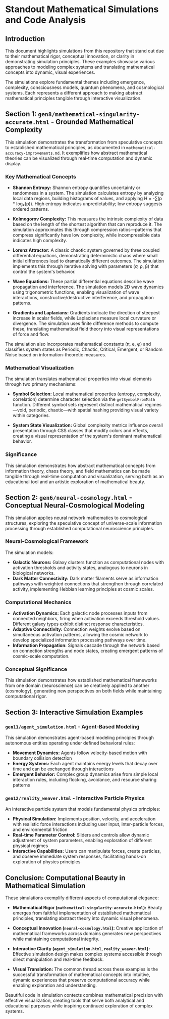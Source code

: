 # Standout Mathematical Simulations and Code Analysis

## Introduction

This document highlights simulations from this repository that stand out due to their mathematical rigor, conceptual innovation, or clarity in demonstrating simulation principles. These examples showcase various approaches to modeling complex systems and translating mathematical concepts into dynamic, visual experiences.

The simulations explore fundamental themes including emergence, complexity, consciousness models, quantum phenomena, and cosmological systems. Each represents a different approach to making abstract mathematical principles tangible through interactive visualization.

## Section 1: `gen8/mathematical-singularity-accurate.html` - Grounded Mathematical Complexity

This simulation demonstrates the transformation from speculative concepts to established mathematical principles, as documented in `mathematical-accuracy-improvements.md`. It exemplifies how abstract mathematical theories can be visualized through real-time computation and dynamic display.

### Key Mathematical Concepts

*   **Shannon Entropy:**
    Shannon entropy quantifies uncertainty or randomness in a system. The simulation calculates entropy by analyzing local data regions, building histograms of values, and applying H = -∑(p * log₂(p)). High entropy indicates unpredictability; low entropy suggests ordered patterns.

*   **Kolmogorov Complexity:**
    This measures the intrinsic complexity of data based on the length of the shortest algorithm that can reproduce it. The simulation approximates this through compression ratios—patterns that compress significantly have low complexity, while incompressible data indicates high complexity.

*   **Lorenz Attractor:**
    A classic chaotic system governed by three coupled differential equations, demonstrating deterministic chaos where small initial differences lead to dramatically different outcomes. The simulation implements this through iterative solving with parameters (σ, ρ, β) that control the system's behavior.

*   **Wave Equations:**
    These partial differential equations describe wave propagation and interference. The simulation models 2D wave dynamics using trigonometric functions, enabling visualization of wave interactions, constructive/destructive interference, and propagation patterns.

*   **Gradients and Laplacians:**
    Gradients indicate the direction of steepest increase in scalar fields, while Laplacians measure local curvature or divergence. The simulation uses finite difference methods to compute these, translating mathematical field theory into visual representations of force and flow.

The simulation also incorporates mathematical constants (π, e, φ) and classifies system states as Periodic, Chaotic, Critical, Emergent, or Random Noise based on information-theoretic measures.

### Mathematical Visualization

The simulation translates mathematical properties into visual elements through two primary mechanisms:

*   **Symbol Selection:** Local mathematical properties (entropy, complexity, correlation) determine character selection via the `getSymbolFromMath` function. Different symbol sets represent distinct mathematical regimes—void, periodic, chaotic—with spatial hashing providing visual variety within categories.

*   **System State Visualization:** Global complexity metrics influence overall presentation through CSS classes that modify colors and effects, creating a visual representation of the system's dominant mathematical behavior.

### Significance

This simulation demonstrates how abstract mathematical concepts from information theory, chaos theory, and field mathematics can be made tangible through real-time computation and visualization, serving both as an educational tool and an artistic exploration of mathematical beauty.

## Section 2: `gen6/neural-cosmology.html` - Conceptual Neural-Cosmological Modeling

This simulation applies neural network mathematics to cosmological structures, exploring the speculative concept of universe-scale information processing through established computational neuroscience principles.

### Neural-Cosmological Framework

The simulation models:
*   **Galactic Neurons:** Galaxy clusters function as computational nodes with activation thresholds and activity states, analogous to neurons in biological networks.
*   **Dark Matter Connectivity:** Dark matter filaments serve as information pathways with weighted connections that strengthen through correlated activity, implementing Hebbian learning principles at cosmic scales.

### Computational Mechanics

*   **Activation Dynamics:** Each galactic node processes inputs from connected neighbors, firing when activation exceeds threshold values. Different galaxy types exhibit distinct response characteristics.
*   **Adaptive Connectivity:** Connection weights evolve based on simultaneous activation patterns, allowing the cosmic network to develop specialized information processing pathways over time.
*   **Information Propagation:** Signals cascade through the network based on connection strengths and node states, creating emergent patterns of cosmic-scale computation.

### Conceptual Significance

This simulation demonstrates how established mathematical frameworks from one domain (neuroscience) can be creatively applied to another (cosmology), generating new perspectives on both fields while maintaining computational rigor.

## Section 3: Interactive Simulation Examples

### `gen11/agent_simulation.html` - Agent-Based Modeling

This simulation demonstrates agent-based modeling principles through autonomous entities operating under defined behavioral rules:
*   **Movement Dynamics:** Agents follow velocity-based motion with boundary collision detection
*   **Energy Systems:** Each agent maintains energy levels that decay over time and can be exchanged through interactions
*   **Emergent Behavior:** Complex group dynamics arise from simple local interaction rules, including flocking, avoidance, and resource sharing patterns

### `gen12/reality_weaver.html` - Interactive Particle Physics

An interactive particle system that models fundamental physics principles:
*   **Physical Simulation:** Implements position, velocity, and acceleration with realistic force interactions including user input, inter-particle forces, and environmental friction
*   **Real-time Parameter Control:** Sliders and controls allow dynamic adjustment of system parameters, enabling exploration of different physical regimes
*   **Interactive Capabilities:** Users can manipulate forces, create particles, and observe immediate system responses, facilitating hands-on exploration of physics principles

## Conclusion: Computational Beauty in Mathematical Simulation

These simulations exemplify different aspects of computational elegance:

*   **Mathematical Rigor (`mathematical-singularity-accurate.html`):** Beauty emerges from faithful implementation of established mathematical principles, translating abstract theory into dynamic visual phenomena.

*   **Conceptual Innovation (`neural-cosmology.html`):** Creative application of mathematical frameworks across domains generates new perspectives while maintaining computational integrity.

*   **Interactive Clarity (`agent_simulation.html`, `reality_weaver.html`):** Effective simulation design makes complex systems accessible through direct manipulation and real-time feedback.

*   **Visual Translation:** The common thread across these examples is the successful transformation of mathematical concepts into intuitive, dynamic experiences that preserve computational accuracy while enabling exploration and understanding.

Beautiful code in simulation contexts combines mathematical precision with effective visualization, creating tools that serve both analytical and educational purposes while inspiring continued exploration of complex systems.
